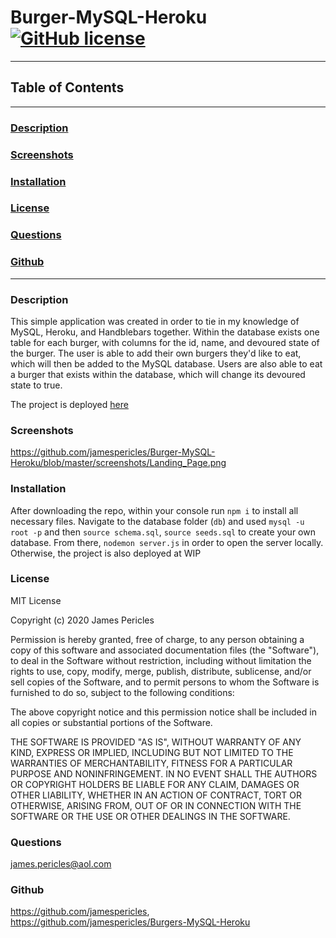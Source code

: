 # Burger-MySQL-Heroku [![GitHub license](https://img.shields.io/github/license/Naereen/StrapDown.js.svg)](https://github.com/Naereen/StrapDown.js/blob/master/LICENSE)

---

## Table of Contents

---

### [Description](#Description)

### [Screenshots](#Screenshots)

### [Installation](#Installation)

### [License](#License)

### [Questions](#Questions)

### [Github](#Github)

---

### <a name="Description"></a>Description

This simple application was created in order to tie in my knowledge of MySQL, Heroku, and Handblebars together. Within the database exists one table for each burger, with columns for the id, name, and devoured state of the burger. The user is able to add their own burgers they'd like to eat, which will then be added to the MySQL database. Users are also able to eat a burger that exists within the database, which will change its devoured state to true.

The project is deployed [here](https://burger-mysql-heroku.herokuapp.com/)

### <a name="Screenshots"></a>Screenshots

https://github.com/jamespericles/Burger-MySQL-Heroku/blob/master/screenshots/Landing_Page.png

### <a name="Installation"></a>Installation

After downloading the repo, within your console run `npm i` to install all necessary files. Navigate to the database folder (`db`) and used `mysql -u root -p` and then `source schema.sql`, `source seeds.sql` to create your own database. From there, `nodemon server.js` in order to open the server locally. Otherwise, the project is also deployed at WIP

### <a name="License"></a>License

MIT License

Copyright (c) 2020 James Pericles
  
Permission is hereby granted, free of charge, to any person obtaining a copy
of this software and associated documentation files (the "Software"), to deal
in the Software without restriction, including without limitation the rights
to use, copy, modify, merge, publish, distribute, sublicense, and/or sell
copies of the Software, and to permit persons to whom the Software is
furnished to do so, subject to the following conditions:
  
The above copyright notice and this permission notice shall be included in all
copies or substantial portions of the Software.
  
THE SOFTWARE IS PROVIDED "AS IS", WITHOUT WARRANTY OF ANY KIND, EXPRESS OR
IMPLIED, INCLUDING BUT NOT LIMITED TO THE WARRANTIES OF MERCHANTABILITY,
FITNESS FOR A PARTICULAR PURPOSE AND NONINFRINGEMENT. IN NO EVENT SHALL THE
AUTHORS OR COPYRIGHT HOLDERS BE LIABLE FOR ANY CLAIM, DAMAGES OR OTHER
LIABILITY, WHETHER IN AN ACTION OF CONTRACT, TORT OR OTHERWISE, ARISING FROM,
OUT OF OR IN CONNECTION WITH THE SOFTWARE OR THE USE OR OTHER DEALINGS IN THE
SOFTWARE.

### <a name="Questions"></a>Questions

james.pericles@aol.com

### <a name="Github"></a>Github

https://github.com/jamespericles,
https://github.com/jamespericles/Burgers-MySQL-Heroku
